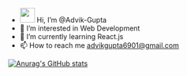 - <img src="https://raw.githubusercontent.com/MartinHeinz/MartinHeinz/master/wave.gif" width="30px"> Hi, I’m @Advik-Gupta
- 👀 I’m interested in Web Development
- 🌱 I’m currently learning React.js
- 📫 How to reach me advikgupta6901@gmail.com

[![Anurag's GitHub stats](https://github-readme-stats.vercel.app/api?username=Advik-Gupta&theme=tokyonight)](https://github.com/anuraghazra/github-readme-stats)

<!---
Advik-Gupta/Advik-Gupta is a ✨ special ✨ repository because its `README.md` (this file) appears on your GitHub profile.
You can click the Preview link to take a look at your changes.
--->
